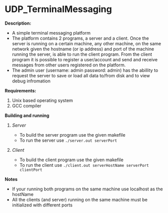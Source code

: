 # UDP_TerminalMessaging

**Description:**
  - A simple terminal messaging platform
  - The platform contains 2 programs, a server and a client. Once the server is running on a certain machine, 
  any other machine, on the same network given the hostname (or ip address) and port of the machine running 
  the server, is able to run the client program. From the client program it is possible to register a user/account
  and send and receive messages from other users registered on the platform. 
  - The admin user (username: admin password: admin) has the abillity to request the server to save or load all data
  to/from disk and to view debug infromation

**Requirements:**
  1. Unix based operating system
  2. GCC compiler
  
**Building and running**
  1. *Server*
      - To build the server program use the given makefile
      - To run the server use `./server.out serverPort`
     
  2. *Client*
      - To build the client program use the given makefile
      - To run the client use `./client.out serverHostName serverPort clientPort`
      
**Notes**
  - If your running both programs on the same machine use localhost as the hostName
  - All the clients (and server) running on the same machine must be initialized with different ports
  
